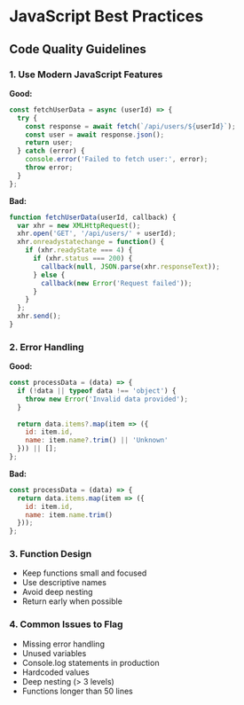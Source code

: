 # JavaScript Best Practices

## Code Quality Guidelines

### 1. Use Modern JavaScript Features
**Good:**
```javascript
const fetchUserData = async (userId) => {
  try {
    const response = await fetch(`/api/users/${userId}`);
    const user = await response.json();
    return user;
  } catch (error) {
    console.error('Failed to fetch user:', error);
    throw error;
  }
};
```

**Bad:**
```javascript
function fetchUserData(userId, callback) {
  var xhr = new XMLHttpRequest();
  xhr.open('GET', '/api/users/' + userId);
  xhr.onreadystatechange = function() {
    if (xhr.readyState === 4) {
      if (xhr.status === 200) {
        callback(null, JSON.parse(xhr.responseText));
      } else {
        callback(new Error('Request failed'));
      }
    }
  };
  xhr.send();
}
```

### 2. Error Handling
**Good:**
```javascript
const processData = (data) => {
  if (!data || typeof data !== 'object') {
    throw new Error('Invalid data provided');
  }
  
  return data.items?.map(item => ({
    id: item.id,
    name: item.name?.trim() || 'Unknown'
  })) || [];
};
```

**Bad:**
```javascript
const processData = (data) => {
  return data.items.map(item => ({
    id: item.id,
    name: item.name.trim()
  }));
};
```

### 3. Function Design
- Keep functions small and focused
- Use descriptive names
- Avoid deep nesting
- Return early when possible

### 4. Common Issues to Flag
- Missing error handling
- Unused variables
- Console.log statements in production
- Hardcoded values
- Deep nesting (> 3 levels)
- Functions longer than 50 lines
